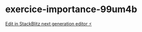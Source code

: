 # exercice-importance-99um4b

[Edit in StackBlitz next generation editor ⚡️](https://stackblitz.com/~/github.com/gauvrit/exercice-importance-99um4b)